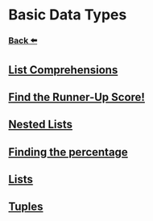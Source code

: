 
# Basic Data Types
### [Back ⬅️](../README.md)

## [List Comprehensions](List%20Comprehensions.md)
## [Find the Runner-Up Score!](Find%20the%20Runner-Up%20Score!.md)
## [Nested Lists](Nested%20Lists.md)
## [Finding the percentage](Finding%20the%20percentage.md)
## [Lists](Lists.md)
## [Tuples](Tuples.md)
